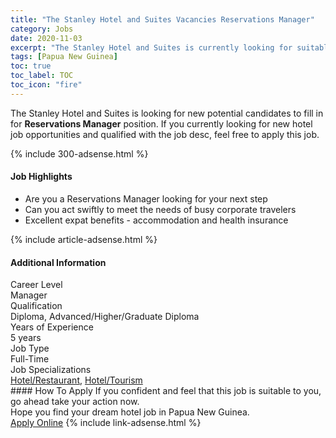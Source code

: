 ```yaml
---
title: "The Stanley Hotel and Suites Vacancies Reservations Manager" 
category: Jobs 
date: 2020-11-03 
excerpt: "The Stanley Hotel and Suites is currently looking for suitable person to fill in the Reservations Manager which positioned at Papua New Guinea" 
tags: [Papua New Guinea] 
toc: true 
toc_label: TOC 
toc_icon: "fire" 
--- 
```


<p>The Stanley Hotel and Suites is looking for new potential candidates to fill in for <b>Reservations Manager</b> position. If you currently looking for new hotel job opportunities and qualified with the job desc, feel free to apply this job.
</p>{% include 300-adsense.html %} 
<div><div><h4>Job Highlights</h4></div><div><ul><li><div><div><div><div></div></div></div><div><span>Are you a Reservations Manager looking for your next step</span></div></div></li><li><div><div><div><div></div></div></div><div><span>Can you act swiftly to meet the needs of busy corporate travelers</span></div></div></li><li><div><div><div><div></div></div></div><div><span>Excellent expat benefits - accommodation and health insurance</span></div></div></li></ul></div></div> 
{% include article-adsense.html %} 
<div><div><h4>Additional Information</h4></div><div><div><div><div><div><div><div><span>Career Level</span></div><div><span>Manager</span></div></div></div></div><div><div><div><div><span>Qualification</span></div><div><span>Diploma, Advanced/Higher/Graduate Diploma</span></div></div></div></div><div><div><div><div><span>Years of Experience</span></div><div><span>5 years</span></div></div></div></div><div><div><div><div><span>Job Type</span></div><div><span>Full-Time</span></div></div></div></div><div><div><div><div><span>Job Specializations</span></div><div><span><a href="/en/job-search/hotel-restaurant-jobs/">Hotel/Restaurant</a>, <a href="/en/job-search/hotel-management-tourism-services-jobs/">Hotel/Tourism</a></span></div></div></div></div></div></div></div></div> 
#### How To Apply 
If you confident and feel that this job is suitable to you, go ahead take your action now. <br/> 
Hope you find your dream hotel job in Papua New Guinea. <br/> 
<a href="https://www.jobstreet.com.my/en/job/reservations-manager-4415617?jobId=jobstreet-my-job-4415617&sectionRank=2&token=0~27f5c2c5-2793-4cc9-a60d-3a216a01f2d1&fr=SRP%20View%20In%20New%20Ta" class="btn btn--info" target="_blank" rel="nofollow noopenner">Apply Online</a> 
{% include link-adsense.html %} 